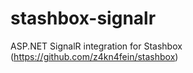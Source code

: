 # stashbox-signalr
ASP.NET SignalR integration for Stashbox (https://github.com/z4kn4fein/stashbox)
